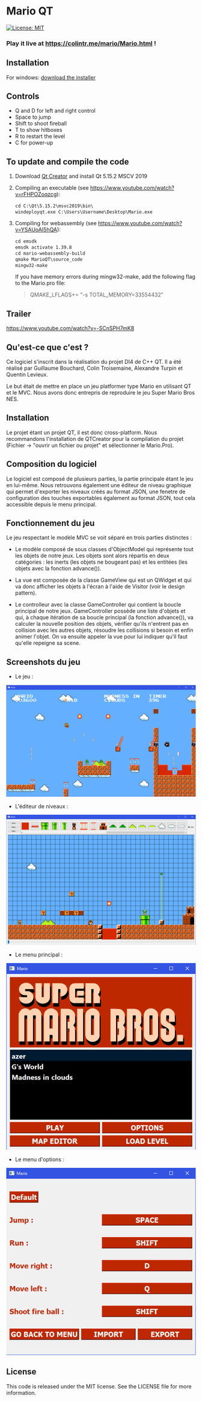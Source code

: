 # Mario QT

[![License: MIT](https://img.shields.io/badge/License-MIT-yellow.svg)](https://opensource.org/licenses/MIT)

### Play it live at https://colintr.me/mario/Mario.html !

## Installation

For windows: <a id="raw-url" href="https://raw.githubusercontent.com/ColinTr/MarioQT/master/Mario_Editor_installer.exe">download the installer</a>

## Controls

- Q and D for left and right control
- Space to jump
- Shift to shoot fireball
- T to show hitboxes
- R to restart the level
- C for power-up


## To update and compile the code

1. Download [Qt Creator](https://www.qt.io/download-qt-installer-oss) and install Qt 5.15.2 MSCV 2019

2. Compiling an executable (see https://www.youtube.com/watch?v=rFHPOZoqzcg):
	```
	cd C:\Qt\5.15.2\msvc2019\bin\
	windeployqt.exe C:\Users\Username\Desktop\Mario.exe
	```

3. Compiling for webassembly (see https://www.youtube.com/watch?v=YSAUoAI5hQA):
	```
	cd emsdk
	emsdk activate 1.39.8
	cd mario-webassembly-build
	qmake MarioQT\source_code
	mingw32-make
	
	```
	If you have memory errors during mingw32-make, add the following flag to the Mario.pro file:
	> QMAKE_LFLAGS+= "-s TOTAL_MEMORY=33554432"

## Trailer

https://www.youtube.com/watch?v=-SCnSPH7mK8


## Qu'est-ce que c'est ?

Ce logiciel s'inscrit dans la réalisation du projet DI4 de C++ QT. Il a été réalisé par Guillaume Bouchard, Colin Troisemaine, Alexandre Turpin et Quentin Levieux.

Le but était de mettre en place un jeu platformer type Mario en utilisant QT et le MVC. Nous avons donc entrepris de reproduire le jeu Super Mario Bros NES.

## Installation

Le projet étant un projet QT, il est donc cross-platform. Nous recommandons l'installation de QTCreator pour la compilation du projet (Fichier -> "ouvrir un fichier ou projet" et sélectionner le Mario.Pro).

## Composition du logiciel

Le logiciel est composé de plusieurs parties, la partie principale étant le jeu en lui-même. Nous retrouvons également une éditeur de niveau graphique qui permet d'exporter les niveaux créés au format JSON, une fenetre de configuration des touches exportables également au format JSON, tout cela accessible depuis le menu principal.

## Fonctionnement du jeu

Le jeu respectant le modèle MVC se voit séparé en trois parties distinctes :

- Le modèle composé de sous classes d'ObjectModel qui représente tout les objets de notre jeux. Les objets sont alors répartis en deux catégories : les inerts (les objets ne bougeant pas) et les entitées (les objets avec la fonction advance()).

- La vue est composée de la classe GameView qui est un QWidget et qui va donc afficher les objets à l'écran à l'aide de Visitor (voir le design pattern).

- Le controlleur avec la classe GameController qui contient la boucle principal de notre jeux. GameController possède une liste d'objets et qui, à chaque itération de sa boucle principal (la fonction advance()), va calculer la nouvelle position des objets, vérifier qu'ils n'entrent pas en collision avec les autres objets, résoudre les collisions si besoin et enfin animer l'objet. On va ensuite appeler la vue pour lui indiquer qu'il faut qu'elle repeigne sa scene.

## Screenshots du jeu

- Le jeu :

![Screenshot](readme_imgs/ingame.png)

- L'éditeur de niveaux :

![Screenshot](readme_imgs/leveleditor.png)

- Le menu principal :

![Screenshot](readme_imgs/menu.png)

- Le menu d'options :

![Screenshot](readme_imgs/option.png)


## License

This code is released under the MIT license. See the LICENSE file for more information.
